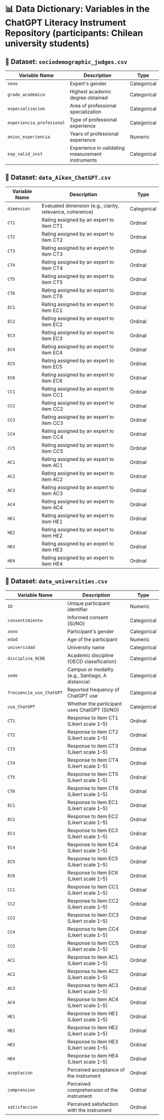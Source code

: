 # 📊 Data Dictionary: Variables in the ChatGPT Literacy Instrument Repository (participants: Chilean university students)

## 📁 Dataset: `sociodemographic_judges.csv`

| Variable Name | Description | Type |
|---------------|-------------|------|
| `sexo` | Expert's gender | Categorical |
| `grado_academico` | Highest academic degree obtained | Categorical |
| `especializacion` | Area of professional specialization | Categorical |
| `experiencia_profesional` | Type of professional experience | Categorical |
| `anios_experiencia` | Years of professional experience | Numeric |
| `exp_valid_inst` | Experience in validating measurement instruments | Categorical |

## 📁 Dataset: `data_Aiken_ChatGPT.csv`

| Variable Name | Description | Type |
|---------------|-------------|------|
| `dimension` | Evaluated dimension (e.g., clarity, relevance, coherence) | Categorical |
| `CT1` | Rating assigned by an expert to item CT1 | Ordinal |
| `CT2` | Rating assigned by an expert to item CT2 | Ordinal |
| `CT3` | Rating assigned by an expert to item CT3 | Ordinal |
| `CT4` | Rating assigned by an expert to item CT4 | Ordinal |
| `CT5` | Rating assigned by an expert to item CT5 | Ordinal |
| `CT6` | Rating assigned by an expert to item CT6 | Ordinal |
| `EC1` | Rating assigned by an expert to item EC1 | Ordinal |
| `EC2` | Rating assigned by an expert to item EC2 | Ordinal |
| `EC3` | Rating assigned by an expert to item EC3 | Ordinal |
| `EC4` | Rating assigned by an expert to item EC4 | Ordinal |
| `EC5` | Rating assigned by an expert to item EC5 | Ordinal |
| `EC6` | Rating assigned by an expert to item EC6 | Ordinal |
| `CC1` | Rating assigned by an expert to item CC1 | Ordinal |
| `CC2` | Rating assigned by an expert to item CC2 | Ordinal |
| `CC3` | Rating assigned by an expert to item CC3 | Ordinal |
| `CC4` | Rating assigned by an expert to item CC4 | Ordinal |
| `CC5` | Rating assigned by an expert to item CC5 | Ordinal |
| `AC1` | Rating assigned by an expert to item AC1 | Ordinal |
| `AC2` | Rating assigned by an expert to item AC2 | Ordinal |
| `AC3` | Rating assigned by an expert to item AC3 | Ordinal |
| `AC4` | Rating assigned by an expert to item AC4 | Ordinal |
| `HE1` | Rating assigned by an expert to item HE1 | Ordinal |
| `HE2` | Rating assigned by an expert to item HE2 | Ordinal |
| `HE3` | Rating assigned by an expert to item HE3 | Ordinal |
| `HE4` | Rating assigned by an expert to item HE4 | Ordinal |

## 📁 Dataset: `data_universities.csv`

| Variable Name | Description | Type |
|---------------|-------------|------|
| `ID` | Unique participant identifier | Numeric |
| `consentimiento` | Informed consent (SI/NO) | Categorical |
| `sexo` | Participant's gender | Categorical |
| `edad` | Age of the participant | Numeric |
| `universidad` | University name | Categorical |
| `disciplina_OCDE` | Academic discipline (OECD classification) | Categorical |
| `sede` | Campus or modality (e.g., Santiago, A distancia) | Categorical |
| `frecuencia_uso_ChatGPT` | Reported frequency of ChatGPT use | Categorical |
| `usa_ChatGPT` | Whether the participant uses ChatGPT (SI/NO) | Categorical |
| `CT1` | Response to item CT1 (Likert scale 1–5) | Ordinal |
| `CT2` | Response to item CT2 (Likert scale 1–5) | Ordinal |
| `CT3` | Response to item CT3 (Likert scale 1–5) | Ordinal |
| `CT4` | Response to item CT4 (Likert scale 1–5) | Ordinal |
| `CT5` | Response to item CT5 (Likert scale 1–5) | Ordinal |
| `CT6` | Response to item CT6 (Likert scale 1–5) | Ordinal |
| `EC1` | Response to item EC1 (Likert scale 1–5) | Ordinal |
| `EC2` | Response to item EC2 (Likert scale 1–5) | Ordinal |
| `EC3` | Response to item EC3 (Likert scale 1–5) | Ordinal |
| `EC4` | Response to item EC4 (Likert scale 1–5) | Ordinal |
| `EC5` | Response to item EC5 (Likert scale 1–5) | Ordinal |
| `EC6` | Response to item EC6 (Likert scale 1–5) | Ordinal |
| `CC1` | Response to item CC1 (Likert scale 1–5) | Ordinal |
| `CC2` | Response to item CC2 (Likert scale 1–5) | Ordinal |
| `CC3` | Response to item CC3 (Likert scale 1–5) | Ordinal |
| `CC4` | Response to item CC4 (Likert scale 1–5) | Ordinal |
| `CC5` | Response to item CC5 (Likert scale 1–5) | Ordinal |
| `AC1` | Response to item AC1 (Likert scale 1–5) | Ordinal |
| `AC2` | Response to item AC2 (Likert scale 1–5) | Ordinal |
| `AC3` | Response to item AC3 (Likert scale 1–5) | Ordinal |
| `AC4` | Response to item AC4 (Likert scale 1–5) | Ordinal |
| `HE1` | Response to item HE1 (Likert scale 1–5) | Ordinal |
| `HE2` | Response to item HE2 (Likert scale 1–5) | Ordinal |
| `HE3` | Response to item HE3 (Likert scale 1–5) | Ordinal |
| `HE4` | Response to item HE4 (Likert scale 1–5) | Ordinal |
| `aceptacion` | Perceived acceptance of the instrument | Ordinal |
| `comprension` | Perceived comprehension of the instrument | Ordinal |
| `satisfaccion` | Perceived satisfaction with the instrument | Ordinal |
